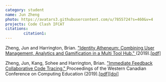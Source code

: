 ```yaml
---
category: student
name: Jun Zheng
photo: https://avatars3.githubusercontent.com/u/7855724?s=460&v=4
projects: Code Clash IFCAT
citations:
        citation1:
---
```

<p>Zheng, Jun and Harrington, Brian. <a href="https://cssplice.github.io/ICER19/proc/SPLICE_2019_ICER_paper_8.pdf">"Identity Atheneum: Combining User Management, Analytics and Gamification in a Multi Tool Hub." </a>(2019).<a href="https://cssplice.github.io/ICER19/proc/SPLICE_2019_ICER_paper_8.pdf">[pdf]</a></p>
<p>Zheng, Jun, Kang, Sohee and Harrington, Brian. <a href="https://doi.org/10.1145/3314994.3325087">"Immediate Feedback Collaborative Code Tracing." </a>Proceedings of the Western Canadian Conference on Computing Education (2019).<a href="https://dl.acm.org/doi/pdf/10.1145/3314994.3325087?download=true">[pdf]</a><a href="10.1145/3314994.3325087">[doi]</a></p>
